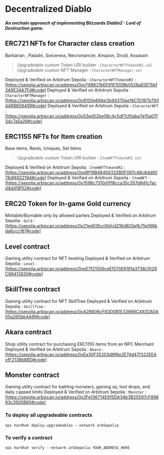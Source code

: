 # Decentralized Diablo

##### An onchain approach of implementing Blizzards Diablo2 : Lord of Destruction game.

## ERC721 NFTs for Character class creation

Barbarian , Paladin, Sorceress, Necromancer, Amazon, Druid, Assassin

> Upgradeable custom Token URI builder : `CharacterNFTTokenURI.sol`
> Upgradeable custom NFT Manager : `CharacterNFTManager.sol`

Deployed & Verified on Arbitrum Sepolia : `CharacterNFTTokenURI` : [https://sepolia.arbiscan.io/address/0xcF68621bEE91E1D0Bb0528aE0E15bf3A9E34A7Fd#code]
Deployed & Verified on Arbitrum Sepolia : `CharacterNFTManager` : [https://sepolia.arbiscan.io/address/0x8100e69Ae3b94370ee16C1D167b793446B608499#code]
Deployed & Verified on Arbitrum Sepolia : `CharacterNFT` : [https://sepolia.arbiscan.io/address/0x53ed52be08c4c5df7cf0abe7e15a07f34c7a5a26#code]

## ERC1155 NFTs for Item creation

Base items, Rares, Uniques, Set items

> Upgradeable custom Token URI builder : `ItemNFTTokenURI.sol`

Deployed & Verified on Arbitrum Sepolia : `ItemNFTTokenURI` : [https://sepolia.arbiscan.io/address/0xd9f19B48456332B0F097c48c8dd9078df4922194#code]
Deployed & Verified on Arbitrum Sepolia : `ItemNFT` : [https://sepolia.arbiscan.io/address/0x1598c7310d1f18cca35c357d9d1c7acd4dd18f52#code]

## ERC20 Token for In-game Gold currency

Mintable/Burnable only by allowed parties
Deployed & Verified on Arbitrum Sepolia : `Gold` : [https://sepolia.arbiscan.io/address/0x21ed03fcc0bfcd216d803efb75e166bda6ccc167#code]

## Level contract

Gaming utility contract for NFT leveling
Deployed & Verified on Arbitrum Sepolia : `Level` : [https://sepolia.arbiscan.io/address/0xeE7f21556ceEf570E9191a3738c1029C98413830#code]

## SkillTree contract

Gaming utility contract for NFT SkillTree
Deployed & Verified on Arbitrum Sepolia : `SkillTree` : [https://sepolia.arbiscan.io/address/0xA2B806cF83D0B1E33866C492DA0A05a260bb4A9f#code]

## Akara contract

Shop utility contract for purchasing ERC1155 items from an NPC Merchant
Deployed & Verified on Arbitrum Sepolia : `Akara` : [https://sepolia.arbiscan.io/address/0xEa30F35203d9f6e2E74d47f322EEAcfF213Bb88D#code]

## Monster contract

Gaming utility contract for battling monsters, gaining xp, loot drops, and daily capped limits
Deployed & Verified on Arbitrum Sepolia : `Monster` : [https://sepolia.arbiscan.io/address/0x2Fe136714E915DA34b3B25597cF89693c3500B85#code]

### To deploy all upgradeable contracts

`npx hardhat deploy-upgradeables --network arbSepolia`

### To verify a contract

`npx hardhat verify --network arbSepolia YOUR_ADDRESS_HERE`
